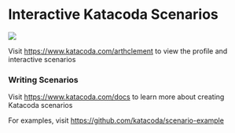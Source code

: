 # Interactive Katacoda Scenarios

[![](http://shields.katacoda.com/katacoda/arthclement/count.svg)](https://www.katacoda.com/arthclement "Get your profile on Katacoda.com")

Visit https://www.katacoda.com/arthclement to view the profile and interactive scenarios

### Writing Scenarios
Visit https://www.katacoda.com/docs to learn more about creating Katacoda scenarios

For examples, visit https://github.com/katacoda/scenario-example
